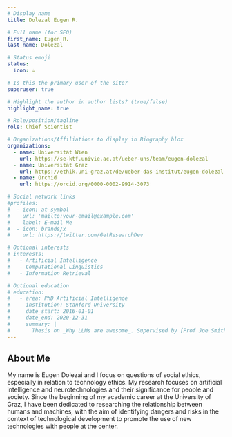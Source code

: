 ```yaml
---
# Display name
title: Dolezal Eugen R.

# Full name (for SEO)
first_name: Eugen R.
last_name: Dolezal

# Status emoji
status:
  icon: ☕️

# Is this the primary user of the site?
superuser: true

# Highlight the author in author lists? (true/false)
highlight_name: true

# Role/position/tagline
role: Chief Scientist

# Organizations/Affiliations to display in Biography blox
organizations:
  - name: Universität Wien
    url: https://se-ktf.univie.ac.at/ueber-uns/team/eugen-dolezal
  - name: Universität Graz
    url: https://ethik.uni-graz.at/de/ueber-das-institut/eugen-dolezal
  - name: Orchid
    url: https://orcid.org/0000-0002-9914-3073

# Social network links
#profiles:
#  - icon: at-symbol
#    url: 'mailto:your-email@example.com'
#    label: E-mail Me
#  - icon: brands/x
#    url: https://twitter.com/GetResearchDev

# Optional interests
# interests:
#   - Artificial Intelligence
#   - Computational Linguistics
#   - Information Retrieval

# Optional education
# education:
#   - area: PhD Artificial Intelligence
#     institution: Stanford University
#     date_start: 2016-01-01
#     date_end: 2020-12-31
#     summary: |
#       Thesis on _Why LLMs are awesome_. Supervised by [Prof Joe Smith](https://example.com). Presented papers at 5 IEEE conferences with the contributions being published in 2 Springer journals.
---
```


## About Me

My name is Eugen Dolezai and I focus on questions of social ethics, especially in relation to technology ethics. My research focuses on artificial intelligence and neurotechnologies and their significance for people and society. Since the beginning of my academic career at the University of Graz, I have been dedicated to researching the relationship between humans and machines, with the aim of identifying dangers and risks in the context of technological development to promote the use of new technologies with people at the center.
